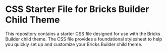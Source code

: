 # CSS Starter File for Bricks Builder Child Theme

This repository contains a starter CSS file designed for use with the Bricks Builder child theme. The CSS file provides a foundational stylesheet to help you quickly set up and customize your Bricks Builder child theme.



